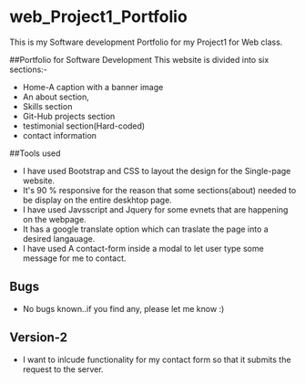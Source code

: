 # web_Project1_Portfolio
This is my Software development Portfolio for my Project1 for Web class.

##Portfolio for Software Development
This website is divided into six sections:-
* Home-A caption with a banner image
* An about section,
* Skills section
* Git-Hub projects section
* testimonial section(Hard-coded)
* contact information 

##Tools used
* I have used Bootstrap and CSS to layout the design for the Single-page website. 
* It's 90 % responsive for the reason that some sections(about) needed to be display on the entire deskhtop page. 
* I have used Javsscript and Jquery for some evnets that are happening on the webpage.
* It has a google translate option which can traslate the page into a desired langauage.
* I have used A contact-form inside a modal to let user type some message for me to contact.

## Bugs
* No bugs known..if you find any, please let me know :)

## Version-2
* I want to inlcude functionality for my contact form so that it submits the request to the server.

